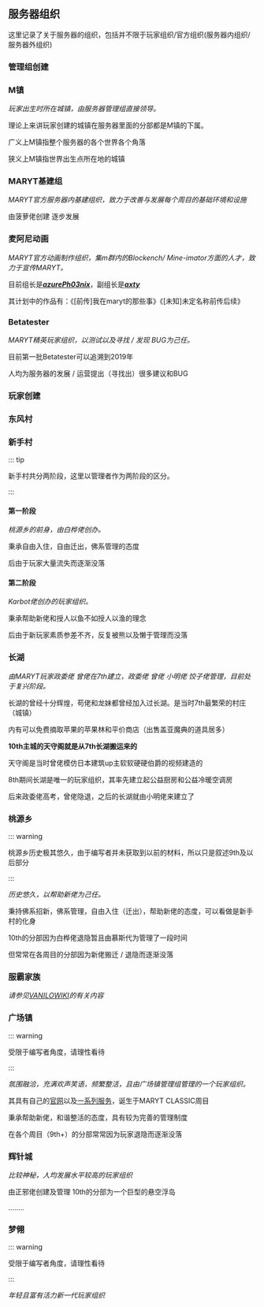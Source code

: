 ## 服务器组织

这里记录了关于服务器的组织，包括并不限于玩家组织/官方组织(服务器内组织/服务器外组织)

### **管理组创建**

### M镇

*玩家出生时所在城镇，由服务器管理组直接领导。*

理论上来讲玩家创建的城镇在服务器里面的分部都是M镇的下属。

广义上M镇指整个服务器的各个世界各个角落

狭义上M镇指世界出生点所在地的城镇

### MARYT基建组

*MARYT官方服务器内基建组织，致力于改善与发展每个周目的基础环境和设施*

由菠萝佬创建 逐步发展

### 麦阿尼动画

*MARYT官方动画制作组织，集m群内的Blockench/ Mine-imator方面的人才，致力于宣传MARYT。*

目前组长是<a href="https://marytwiki.g-c-z.cc" title='MARYT Studio成员'><i><b>azurePh03nix</b></i></a>，副组长是<a href="https://marytwiki.g-c-z.cc" title='广场镇镇长'><i><b>axty</b></i></a>

其计划中的作品有：《[前传]我在maryt的那些事》《[未知]未定名称前传后续》

### Betatester

*MARYT精英玩家组织，以测试以及寻找 / 发现 BUG为己任。*

目前第一批Betatester可以追溯到2019年

人均为服务器的发展 / 运营提出（寻找出）很多建议和BUG

### **玩家创建**

### 东风村

### 新手村

::: tip 

新手村共分两阶段，这里以管理者作为两阶段的区分。

 ::: 

#### **第一阶段**

*桃源乡的前身，由白桦佬创办。*

秉承自由入住，自由迁出，佛系管理的态度

后由于玩家大量流失而逐渐没落

#### **第二阶段**

*Karbot佬创办的玩家组织。*

秉承帮助新佬和授人以鱼不如授人以渔的理念

后由于新玩家素质参差不齐，反复被熊以及懒于管理而没落

### 长湖

*由MARYT玩家政委佬 曾佬在7th建立，政委佬 曾佬 小明佬 饺子佬管理，目前处于复兴阶段。*

长湖的曾经十分辉煌，苟佬和龙妹都曾经加入过长湖。是当时7th最繁荣的村庄（城镇）

内有可以免费摘取苹果的苹果林和平价商店（出售盖亚魔典的道具居多）

**10th主城的天守阁就是从7th长湖搬运来的**

天守阁是当时曾佬模仿日本建筑up主软软硬硬伯爵的视频建造的

8th期间长湖是唯一的玩家组织，其率先建立起公益厨房和公益冷暖空调房

后来政委佬高考，曾佬隐退，之后的长湖就由小明佬来建立了

### 桃源乡

::: warning

桃源乡历史极其悠久，由于编写者并未获取到以前的材料，所以只是叙述9th及以后部分

:::

*历史悠久，以帮助新佬为己任。*

秉持佛系招新，佛系管理，自由入住（迁出），帮助新佬的态度，可以看做是新手村的化身

10th的分部因为白桦佬退隐暂且由慕斯代为管理了一段时间

但常常在各周目的分部因为新佬搬迁 / 退隐而逐渐没落

### 服霸家族

*请参见[VANILOWIKI](https://vanilowiki.g-c-z.cc)的有关内容*

### 广场镇

::: warning

受限于编写者角度，请理性看待

:::

*氛围融洽，充满欢声笑语，频繁整活，且由广场镇管理组管理的一个玩家组织。*

其具有自己的[官网](https://g-c-z.cc)以及[一系列服务](https://daohang.g-c-z.cc)，诞生于MARYT CLASSIC周目

秉承帮助新佬，和谐整活的态度，具有较为完善的管理制度

在各个周目（9th+）的分部常常因为玩家退隐而逐渐没落

### 辉针城

*比较神秘，人均发展水平较高的玩家组织*

由正邪佬创建及管理 10th的分部为一个巨型的悬空浮岛

........

### 梦翎

::: warning

受限于编写者角度，请理性看待

:::

*年轻且富有活力新一代玩家组织*

